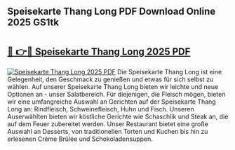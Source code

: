 ## Speisekarte Thang Long PDF Download Online 2025 GS1tk

# <h2><a href="http://gc6zm6v.nevu.top/?p=Speisekarte+Thang+Long">🔗 👉🔴 Speisekarte Thang Long 2025 PDF</a></h2>

[![Speisekarte Thang Long 2025 PDF](https://i.imgur.com/dBaPXMq.png)](http://gc6zm6v.nevu.top/?p=Speisekarte+Thang+Long)
Die Speisekarte Thang Long ist eine Gelegenheit, den Geschmack zu genießen und etwas für sich selbst zu wählen. Auf unserer Speisekarte Thang Long bieten wir leichte und neue Optionen an - unser Salatbereich. Für diejenigen, die Fleisch mögen, bieten wir eine umfangreiche Auswahl an Gerichten auf der Speisekarte Thang Long an: Rindfleisch, Schweinefleisch, Huhn und Fisch. Unseren Auserwählten bieten wir köstliche Gerichte wie Schaschlik und Steak an, die auf dem Feuer zubereitet werden. Unser Restaurant bietet eine große Auswahl an Desserts, von traditionellen Torten und Kuchen bis hin zu erlesenen Crème Brûlée und Schokoladensuppen.
